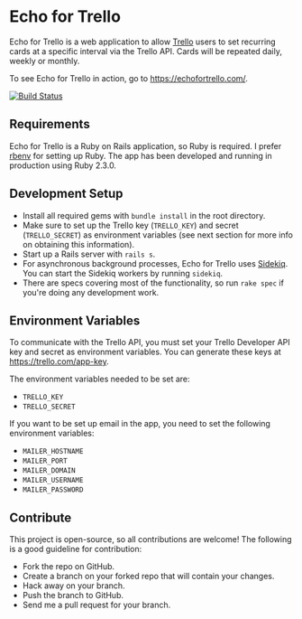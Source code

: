 # Echo for Trello

Echo for Trello is a web application to allow [Trello](https://trello.com/) users to set recurring cards at a specific interval via the Trello API. Cards will be repeated daily, weekly or monthly.

To see Echo for Trello in action, go to https://echofortrello.com/.

[![Build Status](https://travis-ci.org/dennmart/echo_for_trello.svg?branch=master)](https://travis-ci.org/dennmart/echo_for_trello)

## Requirements

Echo for Trello is a Ruby on Rails application, so Ruby is required. I prefer [rbenv](https://github.com/sstephenson/rbenv) for setting up Ruby. The app has been developed and running in production using Ruby 2.3.0.

## Development Setup

* Install all required gems with `bundle install` in the root directory.
* Make sure to set up the Trello key (`TRELLO_KEY`) and secret (`TRELLO_SECRET`) as environment variables (see next section for more info on obtaining this information).
* Start up a Rails server with `rails s`.
* For asynchronous background processes, Echo for Trello uses [Sidekiq](http://sidekiq.org/). You can start the Sidekiq workers by running `sidekiq`.
* There are specs covering most of the functionality, so run `rake spec` if you're doing any development work.

## Environment Variables

To communicate with the Trello API, you must set your Trello Developer API key and secret as environment variables. You can generate these keys at https://trello.com/app-key.

The environment variables needed to be set are:

* `TRELLO_KEY`
* `TRELLO_SECRET`

If you want to be set up email in the app, you need to set the following environment variables:

  * `MAILER_HOSTNAME`
  * `MAILER_PORT`
  * `MAILER_DOMAIN`
  * `MAILER_USERNAME`
  * `MAILER_PASSWORD`

## Contribute

This project is open-source, so all contributions are welcome! The following is a good guideline for contribution:

* Fork the repo on GitHub.
* Create a branch on your forked repo that will contain your changes.
* Hack away on your branch.
* Push the branch to GitHub.
* Send me a pull request for your branch.
